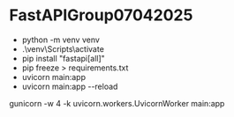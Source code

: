 # FastAPIGroup07042025

-  python -m venv venv 
- .\venv\Scripts\activate     
-  pip install "fastapi[all]"   
- pip freeze > requirements.txt 
- uvicorn main:app   
- uvicorn main:app --reload

gunicorn -w 4 -k uvicorn.workers.UvicornWorker main:app
